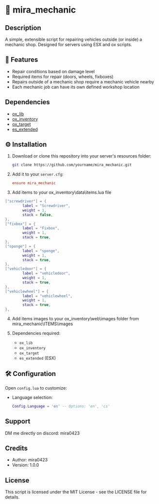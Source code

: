 # 🚗 mira_mechanic

## Description
A simple, extensible script for repairing vehicles outside (or inside) a mechanic shop. Designed for servers using ESX and ox scripts.

## 🔧 Features
- Repair conditions based on damage level
- Required items for repair (doors, wheels, fixboxes)
- Repairs outside of a mechanic shop require a mechanic vehicle nearby
- Each mechanic job can have its own defined workshop location

## Dependencies
- [ox_lib](https://github.com/overextended/ox_lib)
- [ox_inventory](https://github.com/overextended/ox_inventory)
- [ox_target](https://github.com/overextended/ox_target)
- [es_extended](https://github.com/esx-framework/esx_core/tree/main/%5Bcore%5D/es_extended)


## ⚙️ Installation

1. Download or clone this repository into your server's resources folder:
    ```bash
    git clone https://github.com/yourname/mira_mechanic.git
    ```

2. Add it to your `server.cfg`:
    ```cfg
    ensure mira_mechanic
    ```

3. Add items to your ox_inventory\data\items.lua file
```lua
["screwdriver"] = {
		label = "Screwdriver",
		weight = 1,
		stack = false,
},
["fixbox"] = {
		label = "Fixbox",
		weight = 1,
		stack = true,
},
["sponge"] = {
		label = "sponge",
		weight = 1,
		stack = true,
},
["vehicledoor"] = {
		label = "vehicledoor",
		weight = 1,
		stack = true,
},
["vehiclewheel"] = {
		label = "vehiclewheel",
		weight = 1,
		stack = true,
},
```

4. Add items images to your ox_inventory\web\images folder from mira_mechanic\ITEMS\images

5. Dependencies required:
    - `ox_lib`
    - `ox_inventory`
    - `ox_target`
    - `es_extended` (ESX)

## 🛠️ Configuration

Open `config.lua` to customize:

- Language selection:
  ```lua
  Config.Language = 'en' -- Options: 'en', 'cs'

## Support
DM me directly on discord: mira0423

## Credits
- Author: mira0423
- Version: 1.0.0

## License
This script is licensed under the MIT License - see the LICENSE file for details.
